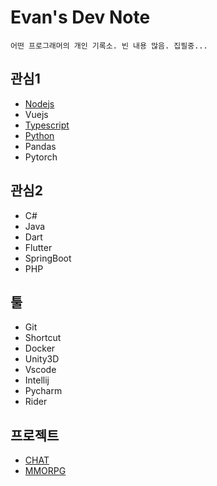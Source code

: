 # Evan's Dev Note

    어떤 프로그래머의 개인 기록소. 빈 내용 많음. 집필중...

## 관심1

- [Nodejs](nodejs.md)
- Vuejs
- [Typescript](typescript.md)
- [Python](python.md)
- Pandas
- Pytorch

## 관심2

- C#
- Java
- Dart
- Flutter
- SpringBoot
- PHP

## 툴

- Git
- Shortcut
- Docker
- Unity3D
- Vscode
- Intellij
- Pycharm
- Rider

## 프로젝트

- [CHAT](_chat.md)
- [MMORPG](_mmo.md)
